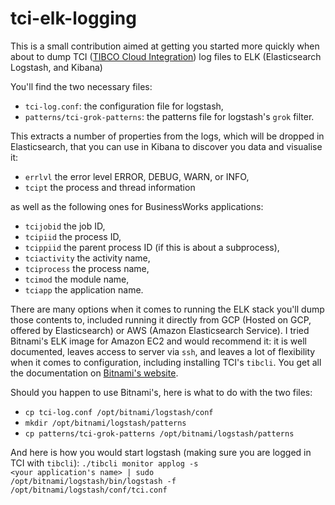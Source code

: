 # tci-elk-logging

This is a small contribution aimed at getting you started more quickly when about to dump TCI (<a href="https://www.tibco.com/products/cloud-integration">TIBCO Cloud Integration</a>) log files to ELK (Elasticsearch Logstash, and Kibana)

You'll find the two necessary files:
<ul>
  <li><code>tci-log.conf</code>: the configuration file for logstash,</li>
  <li><code>patterns/tci-grok-patterns</code>: the patterns file for logstash's <code>grok</code> filter.
</ul>

This extracts a number of properties from the logs, which will be dropped in Elasticsearch, that you can use in Kibana to discover you data and visualise it:
<ul>
  <li><code>errlvl</code> the error level ERROR, DEBUG, WARN, or INFO,</li>
  <li><code>tcipt</code> the process and thread information</li>
</ul>
as well as the following ones for BusinessWorks applications:
<ul>
  <li><code>tcijobid</code> the job ID,</li>
  <li><code>tcipiid</code> the process ID,</li>
  <li><code>tcippiid</code> the parent process ID (if this is about a subprocess),</li>
  <li><code>tciactivity</code> the activity name,</li>
  <li><code>tciprocess</code> the process name,</li>
  <li><code>tcimod</code> the module name,</li>
  <li><code>tciapp</code> the application name.</li>
</ul>
 
There are many options when it comes to running the ELK stack you'll dump those contents to, included running it directly from GCP (Hosted on GCP, offered by Elasticsearch) or AWS (Amazon Elasticsearch Service).
I tried Bitnami's ELK image for Amazon EC2 and would recommend it: it is well documented, leaves access to server via <code>ssh</code>, and leaves a lot of flexibility when it comes to configuration, including installing TCI's <code>tibcli</code>.
You get all the documentation on <a href="https://docs.bitnami.com/aws/apps/elk/">Bitnami's website</a>. 

Should you happen to use Bitnami's, here is what to do with the two files:
<ul>
  <li><code>cp tci-log.conf /opt/bitnami/logstash/conf</code></li>
  <li><code>mkdir /opt/bitnami/logstash/patterns</code></li>
  <li><code>cp patterns/tci-grok-patterns /opt/bitnami/logstash/patterns</code></li>
</ul>

And here is how you would start logstash (making sure you are logged in TCI with <code>tibcli</code>):
<code>./tibcli monitor applog -s <your application's name> | sudo /opt/bitnami/logstash/bin/logstash -f /opt/bitnami/logstash/conf/tci.conf</code>

